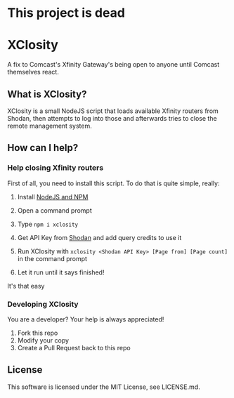 # This project is dead

XClosity
========
A fix to Comcast's Xfinity Gateway's being open to anyone until Comcast themselves react.

## What is XClosity?
XClosity is a small NodeJS script that loads available Xfinity routers from Shodan,
then attempts to log into those and afterwards tries to close the remote management
system.

## How can I help?

### Help closing Xfinity routers
First of all, you need to install this script. To do that is quite simple, really:
1. Install [NodeJS and NPM](https://nodejs.org/)

2. Open a command prompt

3. Type `npm i xclosity`

4. Get API Key from [Shodan](https://www.shodan.io/) and add query credits to use it

5. Run XClosity with `xclosity <Shodan API Key> [Page from] [Page count]` in the command prompt

6. Let it run until it says finished!

It's that easy

### Developing XClosity
You are a developer? Your help is always appreciated!
1. Fork this repo
2. Modify your copy
3. Create a Pull Request back to this repo

## License
This software is licensed under the MIT License, see LICENSE.md.
